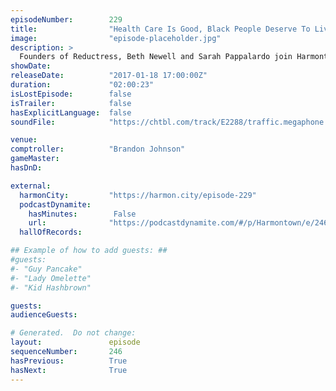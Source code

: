 ```yaml
---
episodeNumber:        229
title:                "Health Care Is Good, Black People Deserve To Live"
image:                "episode-placeholder.jpg"
description: >
  Founders of Reductress, Beth Newell and Sarah Pappalardo join Harmontown to promote their podcast Mouth Time and Dan tries to gain a feminist perspective, our friend Brandon Johnson returns and more! Watch the video at harmontown.com/live
showDate:             
releaseDate:          "2017-01-18 17:00:00Z"
duration:             "02:00:23"
isLostEpisode:        false
isTrailer:            false
hasExplicitLanguage:  false
soundFile:            "https://chtbl.com/track/E2288/traffic.megaphone.fm/STA5865931038.mp3?updated=1596834230"

venue:                
comptroller:          "Brandon Johnson"
gameMaster:           
hasDnD:               

external:
  harmonCity:         "https://harmon.city/episode-229"
  podcastDynamite:
    hasMinutes:        False
    url:              "https://podcastdynamite.com/#/p/Harmontown/e/246/229"
  hallOfRecords:      

## Example of how to add guests: ##
#guests:
#- "Guy Pancake"
#- "Lady Omelette"
#- "Kid Hashbrown"

guests:
audienceGuests:

# Generated.  Do not change:
layout:               episode
sequenceNumber:       246
hasPrevious:          True
hasNext:              True
---
```


<!-- The episode description will be rendered here -->
<!-- Add your content below here -->

